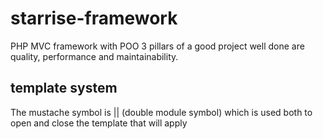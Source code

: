 # starrise-framework
PHP MVC framework with POO
3 pillars of a good project well done are quality, performance and maintainability.

## template system

The mustache symbol is || (double module symbol) which is used both to open and close the template that will apply



